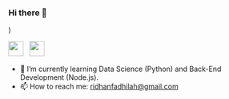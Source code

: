 ### Hi there 👋

<!--
**ridhanf/ridhanf** is a ✨ _special_ ✨ repository because its `README.md` (this file) appears on your GitHub profile.

[comment]: <> (- 🔭 I’m currently working on ...)
[comment]: <> (- 👯 I’m looking to collaborate on ...)
[comment]: <> (- 🤔 I’m looking for help with ...)
[comment]: <> (- 💬 Ask me about ...)
[comment]: <> (- 😄 Pronouns: ...)
[comment]: <> (- ⚡ Fun fact: ...)
[comment]: <> (-->)

<a href="https://linkedin.com/in/ridhanf" target="_blank"><img src="https://image.flaticon.com/icons/png/512/174/174857.png" height="30"></a> &nbsp; <a href="https://stackoverflow.com/users/13586637/ridhan-fadhilah" target="_blank"><img src="https://cdn2.iconfinder.com/data/icons/social-icons-color/512/stackoverflow-512.png" height="30"></a> &nbsp; 

- 🌱 I’m currently learning Data Science (Python) and Back-End Development (Node.js).
- 📫 How to reach me: ridhanfadhilah@gmail.com



